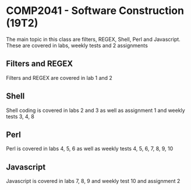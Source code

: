 # COMP2041 - Software Construction (19T2)
The main topic in this class are filters, REGEX, Shell, Perl and Javascript. These are covered in labs, weekly tests and 2 assignments

## Filters and REGEX
Filters and REGEX are covered in lab 1 and 2

## Shell
Shell coding is covered in labs 2 and 3 as well as assignment 1 and weekly tests 3, 4, 8

## Perl
Perl is covered in labs 4, 5, 6 as well as weekly tests 4, 5, 6, 7, 8, 9, 10

## Javascript
Javascript is covered in labs 7, 8, 9 and weekly test 10 and assignment 2
